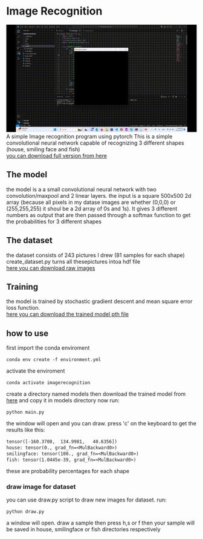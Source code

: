 # Image Recognition
![alt text](https://github.com/Null-byte-00/Imagerecognition/blob/main/imagerec.gif) <br>
A simple Image recognition program using pytorch
This is a simple convolutional neural network capable of recognizing 3 different shapes (house, smiling face and fish)<br>
[you can download full version from here](https://drive.google.com/file/d/1CN_dbHrfiZctm-eJKfEIBof6HHYs1SjA/view?usp=drive_link)
## The model 
the model is a a small convolutional neural network with two convolution/maxpool and 2 linear layers. the input is a square 500x500 2d array (because all pixels in my datase images are whether (0,0,0) or (255,255,255) it shoul be 
a 2d array of 0s and 1s). It gives 3 different numbers as output that are then passed through a softmax function to get the probabilities for 3 different shapes
## The dataset
the dataset consists of 243 pictures I drew (81 samples for each shape)<br>
create_dataset.py turns all thesepictures intoa hdf file<br>
[here you can download raw images](https://drive.google.com/file/d/1k1mj3IhPsY-ZmQHdGsiiAwm3iMY7Zt4R/view?usp=drive_link)
## Training 
the model is trained by stochastic gradient descent and mean square error loss function.<br>
[here you can download the trained model pth file]()
## how to use
first import the conda enviroment
```
conda env create -f environment.yml
```
activate the enviroment
```
conda activate imagerecognition
```
create a directory named models then download the trained model from [here](https://drive.google.com/file/d/15cgj57P1yLuC7fwWc9u_2omlSK4DFuKl/view?usp=drive_link) and copy it in models directory
now run:
```
python main.py
```
the window will open and you can draw. press 'c' on the keyboard to get the results like this:
```
tensor([-160.3708,  134.9981,   40.6356])
house: tensor(0., grad_fn=<MulBackward0>)
smilingface: tensor(100., grad_fn=<MulBackward0>)
fish: tensor(1.0445e-39, grad_fn=<MulBackward0>)
```
these are probability percentages for each shape 
### draw image for dataset
you can use draw.py script to draw new images for dataset. run:
```
python draw.py
```
a window will open. draw a sample then press h,s or f then your sample will be saved in house, smilingface or fish directories respectively
